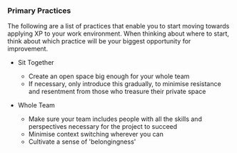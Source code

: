 ### Primary Practices

The following are a list of practices that enable you to start moving towards applying XP to your work environment. When thinking about where to start, think about which practice will be your biggest opportunity for improvement.

* Sit Together
  * Create an open space big enough for your whole team
  * If necessary, only introduce this gradually, to minimise resistance and resentment from those who treasure their private space

* Whole Team
  * Make sure your team includes people with all the skills and perspectives necessary for the project to succeed
  * Minimise context switching wherever you can
  * Cultivate a sense of 'belongingness'

